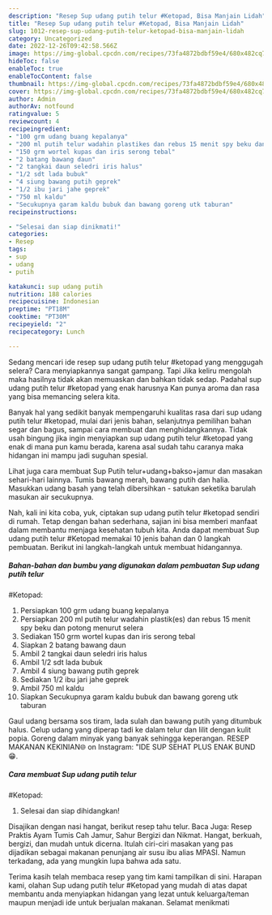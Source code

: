 ```yaml
---
description: "Resep Sup udang putih telur #Ketopad, Bisa Manjain Lidah"
title: "Resep Sup udang putih telur #Ketopad, Bisa Manjain Lidah"
slug: 1012-resep-sup-udang-putih-telur-ketopad-bisa-manjain-lidah
category: Uncategorized
date: 2022-12-26T09:42:58.566Z
image: https://img-global.cpcdn.com/recipes/73fa4872bdbf59e4/680x482cq70/sup-udang-putih-telur-ketopad-foto-resep-utama.jpg
hideToc: false
enableToc: true
enableTocContent: false
thumbnail: https://img-global.cpcdn.com/recipes/73fa4872bdbf59e4/680x482cq70/sup-udang-putih-telur-ketopad-foto-resep-utama.jpg
cover: https://img-global.cpcdn.com/recipes/73fa4872bdbf59e4/680x482cq70/sup-udang-putih-telur-ketopad-foto-resep-utama.jpg
author: Admin
authorAv: notfound
ratingvalue: 5
reviewcount: 4
recipeingredient:
- "100 grm udang buang kepalanya"
- "200 ml putih telur wadahin plastikes dan rebus 15 menit spy beku dan potong menurut selera"
- "150 grm wortel kupas dan iris serong tebal"
- "2 batang bawang daun"
- "2 tangkai daun seledri iris halus"
- "1/2 sdt lada bubuk"
- "4 siung bawang putih geprek"
- "1/2 ibu jari jahe geprek"
- "750 ml kaldu"
- "Secukupnya garam kaldu bubuk dan bawang goreng utk taburan"
recipeinstructions:

- "Selesai dan siap dinikmati!"
categories:
- Resep
tags:
- sup
- udang
- putih

katakunci: sup udang putih 
nutrition: 188 calories
recipecuisine: Indonesian
preptime: "PT18M"
cooktime: "PT30M"
recipeyield: "2"
recipecategory: Lunch

---
```



Sedang mencari ide resep sup udang putih telur
#ketopad yang menggugah selera? Cara menyiapkannya sangat gampang. Tapi Jika keliru mengolah maka hasilnya tidak akan memuaskan dan bahkan tidak sedap. Padahal sup udang putih telur
#ketopad yang enak harusnya Kan punya aroma dan rasa yang bisa memancing selera kita.


Banyak hal yang sedikit banyak mempengaruhi kualitas rasa dari sup udang putih telur
#ketopad, mulai dari jenis bahan, selanjutnya pemilihan bahan segar dan bagus, sampai cara membuat dan menghidangkannya. Tidak usah bingung jika ingin menyiapkan sup udang putih telur
#ketopad yang enak di mana pun kamu berada, karena asal sudah tahu caranya maka hidangan ini mampu jadi suguhan spesial.

Lihat juga cara membuat Sup Putih telur+udang+bakso+jamur dan masakan sehari-hari lainnya. Tumis bawang merah, bawang putih dan halia. Masukkan udang basah yang telah dibersihkan - satukan seketika barulah masukan air secukupnya.


Nah, kali ini kita coba, yuk, ciptakan sup udang putih telur
#ketopad sendiri di rumah. Tetap dengan bahan sederhana, sajian ini bisa memberi manfaat dalam membantu menjaga kesehatan tubuh kita. Anda dapat membuat Sup udang putih telur
#Ketopad memakai 10 jenis bahan dan 0 langkah pembuatan. Berikut ini langkah-langkah untuk membuat hidangannya.

<!--inarticleads1-->

##### Bahan-bahan dan bumbu yang digunakan dalam pembuatan Sup udang putih telur
#Ketopad:

1. Persiapkan 100 grm udang buang kepalanya
1. Persiapkan 200 ml putih telur wadahin plastik(es) dan rebus 15 menit spy beku dan potong menurut selera
1. Sediakan 150 grm wortel kupas dan iris serong tebal
1. Siapkan 2 batang bawang daun
1. Ambil 2 tangkai daun seledri iris halus
1. Ambil 1/2 sdt lada bubuk
1. Ambil 4 siung bawang putih geprek
1. Sediakan 1/2 ibu jari jahe geprek
1. Ambil 750 ml kaldu
1. Siapkan Secukupnya garam kaldu bubuk dan bawang goreng utk taburan


Gaul udang bersama sos tiram, lada sulah dan bawang putih yang ditumbuk halus. Celup udang yang diperap tadi ke dalam telur dan lilit dengan kulit popia. Goreng dalam minyak yang banyak sehingga keperangan. RESEP MAKANAN KEKINIAN🌐 on Instagram: &#34;IDE SUP SEHAT PLUS ENAK BUND 😁. 

<!--inarticleads2-->

##### Cara membuat Sup udang putih telur
#Ketopad:


1. Selesai dan siap dihidangkan!

Disajikan dengan nasi hangat, berikut resep tahu telur. Baca Juga: Resep Praktis Ayam Tumis Cah Jamur, Sahur Bergizi dan Nikmat. Hangat, berkuah, bergizi, dan mudah untuk dicerna. Itulah ciri-ciri masakan yang pas dijadikan sebagai makanan penunjang air susu ibu alias MPASI. Namun terkadang, ada yang mungkin lupa bahwa ada satu. 

Terima kasih telah membaca resep yang tim kami tampilkan di sini. Harapan kami, olahan Sup udang putih telur
#Ketopad yang mudah di atas dapat membantu anda menyiapkan hidangan yang lezat untuk keluarga/teman maupun menjadi ide untuk berjualan makanan. Selamat menikmati
